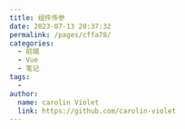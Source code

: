 ```yaml
---
title: 组件传参
date: 2023-07-13 20:37:32
permalink: /pages/cffa78/
categories:
  - 前端
  - Vue
  - 笔记
tags:
  - 
author: 
  name: carolin Violet
  link: https://github.com/carolin-violet
---
```

